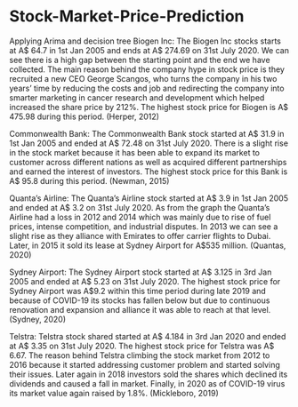 # Stock-Market-Price-Prediction
Applying Arima and decision tree
Biogen Inc: 
The Biogen Inc stocks starts at A$ 64.7 in 1st Jan 2005 and ends at A$ 274.69 on 31st July 2020. We can see there is a high gap between the starting point and the end we have collected. The main reason behind the company hype in stock price is they recruited a new CEO George Scangos, who turns the company in his two years’ time by reducing the costs and job and redirecting the company into smarter marketing in cancer research and development which helped increased the share price by 212%. The highest stock price for Biogen is A$ 475.98 during this period. (Herper, 2012)

Commonwealth Bank:
The Commonwealth Bank stock started at A$ 31.9 in 1st Jan 2005 and ended at A$ 72.48 on 31st July 2020. There is a slight rise in the stock market because it has been able to expand its market to customer across different nations as well as acquired different partnerships and earned the interest of investors. The highest stock price for this Bank is A$ 95.8 during this period. (Newman, 2015)

Quanta’s Airline:
The Quanta’s Airline stock started at A$ 3.9 in 1st Jan 2005 and ended at A$ 3.2 on 31st July 2020. As from the graph the Quanta’s Airline had a loss in 2012 and 2014 which was mainly due to rise of fuel prices, intense competition, and industrial disputes. In 2013 we can see a slight rise as they alliance with Emirates to offer carrier flights to Dubai. Later, in 2015 it sold  its lease at Sydney Airport for A$535 million. (Quantas, 2020)

Sydney Airport:
The Sydney Airport stock started at A$ 3.125 in 3rd Jan 2005 and ended at A$ 5.23 on 31st July 2020. The highest stock price for Sydney Airport was A$9.2 within this time period during late 2019 and because of COVID-19 its stocks has fallen below but due to continuous renovation and expansion and alliance it was able to reach at that level. (Sydney, 2020)

Telstra:
Telstra stock shared started at A$ 4.184 in 3rd Jan 2020 and ended at A$ 3.35 on 31st July 2020. The highest stock price for Telstra was A$ 6.67. The reason behind Telstra climbing the stock market from 2012 to 2016 because it started addressing customer problem and started solving their issues. Later again in 2018 investors sold the shares which declined its dividends and caused a fall in market. Finally, in 2020 as of COVID-19 virus its market value again raised by 1.8%. (Mickleboro, 2019)

